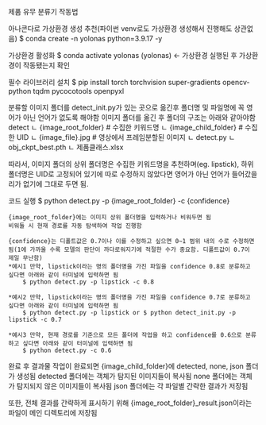제품 유무 분류기 작동법

아나콘다로 가상환경 생성 추천(파이썬 venv로도 가상환경 생성해서 진행해도 상관없음)
$ conda create -n yolonas python=3.9.17 -y

가상환경 활성화
$ conda activate yolonas
(yolonas) <- 가상환경 실행된 후 가상환경이 작동됐는지 확인

필수 라이브러리 설치
$ pip install torch torchvision super-gradients opencv-python tqdm pycocotools openpyxl

분류할 이미지 폴더를 detect_init.py가 있는 곳으로 옮긴후 폴더명 및 파일명에 꼭 영어가 아닌 언어가 없도록 해야함
이미지 폴더를 옮긴 후 폴더의 구조는 아래와 같아야함
detect
ㄴ {image_root_folder} # 수집한 키워드명
  ㄴ {image_child_folder} # 수집한 UID
    ㄴ {image_file}.jpg # 영상에서 프레임분할된 이미지
ㄴ detect.py
ㄴ obj_ckpt_best.pth
ㄴ 제품클래스.xlsx

따라서, 이미지 폴더의 상위 폴더명은 수집한 키워드명을 추천하며(eg. lipstick), 하위 폴더명은 UID로 고정되어 있기에 따로 수정하지 않았다면 영어가 아닌 언어가 들어갔을 리가 없기에 그대로 두면 됨.

코드 실행
    $ python detect.py -p {image_root_folder} -c {confidence}

    {image_root_folder}에는 이미지 상위 폴더명을 입력하거나 비워두면 됨
    비워둘 시 현재 경로를 자동 탐색하여 작업 진행함

    {confidence}는 디폴트값은 0.7이나 이를 수정하고 싶으면 0~1 범위 내의 수로 수정하면 됨(1에 가까울 수록 모델의 판단이 까다로워지기에 적절한 수가 중요함. 디폴트값이 0.7이 제일 무난함)
    *예시1 만약, lipstick이라는 명의 폴더명을 가진 파일을 confidence 0.8로 분류하고 싶다면 아래와 같이 터미널에 입력하면 됨
        $ python detect.py -p lipstick -c 0.8

    *예시2 만약, lipstick이라는 명의 폴더명을 가진 파일을 confidence 0.7로 분류하고 싶다면 아래와 같이 터미널에 입력하면 됨
        $ python detect.py -p lipstick or $ python detect_init.py -p lipstick -c 0.7
        
    *예시3 만약, 현재 경로를 기준으로 모든 폴더에 작업을 하고 confidence를 0.6으로 분류하고 싶다면 아래와 같이 터미널에 입력하면 됨
        $ python detect.py -c 0.6

완료 후 결과물
    작업이 완료되면 {image_child_folder}에 detected, none, json 폴더가 생성됨
    detected 폴더에는 객체가 탐지된 이미지들이 복사됨
    none 폴더에는 객체가 탐지되지 않은 이미지들이 복사됨
    json 폴더에는 각 파일별 간략한 결과가 저장됨

또한, 전체 결과를 간략하게 표시하기 위해 {image_root_folder}_result.json이라는 파일이 메인 디렉토리에 저장됨